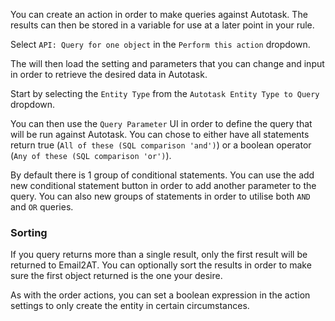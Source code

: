 
You can create an action in order to make queries against Autotask. The results can then be stored in a variable for use at a later point in your rule.

Select `API: Query for one object` in the `Perform this action` dropdown.

The will then load the setting and parameters that you can change and input in order to retrieve the desired data in Autotask.

Start by selecting the `Entity Type` from the `Autotask Entity Type to Query` dropdown.

You can then use the `Query Parameter` UI in order to define the query that will be run against Autotask. You can chose to either have all statements return true (`All of these (SQL comparison 'and')`) or a boolean operator (`Any of these (SQL comparison 'or')`).

By default there is 1 group of conditional statements. You can use the add new conditional statement button in order to add another parameter to the query. You can also new groups of statements in order to utilise both `AND` and `OR` queries.

### Sorting

If you query returns more than a single result, only the first result will be returned to Email2AT. You can optionally sort the results in order to make sure the first object returned is the one your desire.

As with the order actions, you can set a boolean expression in the action settings to only create the entity in certain circumstances.